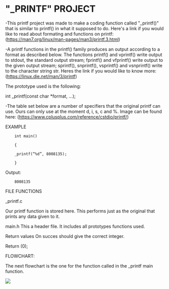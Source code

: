 <html>
<body>
<h1>"_PRINTF" PROJECT</h1>

-This printf project was made to make a coding function called "_printf()" that is similar to printf() in what it supposed to do. Here's a link if you would like to read about formating and functions on printf: (https://man7.org/linux/man-pages/man3/printf.3.html)

-A printf functions in the printf() family produces an output according to a format as described below. The functions printf() and vprintf() write output to stdout, the standard output stream; fprintf() and vfprintf() write output to the given output stream; sprintf(), snprintf(), vsprintf() and vsnprintf() write to the character string str. Heres the link if you would like to know more: (https://linux.die.net/man/3/printf)

The prototype used is the following:

int _printf(const char *format, ...);

-The table set below are a number of specifiers that the original printf can use. Ours can only use at the moment d, i, s, c and %.
Image can be found here: (https://www.cplusplus.com/reference/cstdio/printf/)

EXAMPLE

        int main()

        {

        _printf(“%d”, 8008135);
  
        }

Output:

        8008135

FILE FUNCTIONS

_printf.c

Our printf function is stored here. This performs just as the original that prints any data given to it.

main.h
This a header file. It includes all prototypes functions used.

Return values
On succes should give the correct integer.

Return (0);

FLOWCHART:

The next flowchart is the one for the function called in the _printf main function.

<img src=https://i.imgur.com/cLH1hk4.png>
